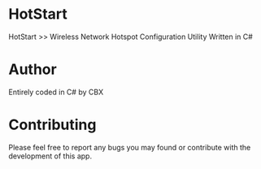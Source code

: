 # HotStart
HotStart >> Wireless Network Hotspot Configuration Utility Written in C#
# Author 
Entirely coded in C# by CBX
# Contributing
Please feel free to report any bugs you may found or contribute with the development of this app.
